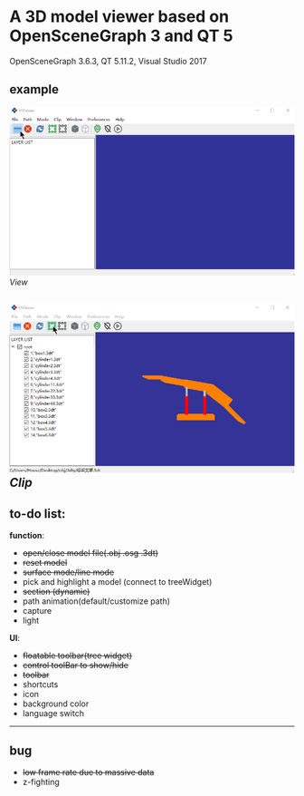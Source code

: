 # A 3D model viewer based on OpenSceneGraph 3 and QT 5 
OpenSceneGraph 3.6.3, QT 5.11.2, Visual Studio 2017

## example

![open](https://github.com/Housz/HViewer/blob/master/imgs/open.gif)    
*View*   


![clip](https://github.com/Housz/HViewer/blob/master/imgs/clip.gif)    
*Clip*   
---------
## to-do list:

**function**:

* ~~open/close model file(.obj .osg .3dt)~~
* ~~reset model~~
* ~~surface mode/line mode~~
* pick and highlight a model (connect to treeWidget)
* ~~section (dynamic)~~
* path animation(default/customize path)
* capture
* light

**UI**:
* ~~floatable toolbar(tree widget)~~
* ~~control toolBar to show/hide~~
* ~~toolbar~~
* shortcuts
* icon
* background color
* language switch

---------
## bug
* ~~low frame rate due to massive data~~
* z-fighting
